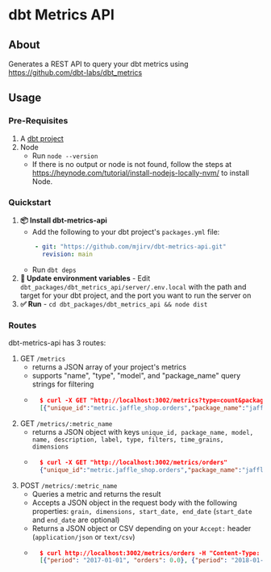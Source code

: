 # dbt Metrics API

## About
Generates a REST API to query your dbt metrics using https://github.com/dbt-labs/dbt_metrics

## Usage
### Pre-Requisites
1. A [dbt project](https://docs.getdbt.com/tutorial/setting-up)
2. Node
    - Run `node --version`
    - If there is no output or node is not found, follow the steps at https://heynode.com/tutorial/install-nodejs-locally-nvm/ to install Node.
### Quickstart
1. **📦 Install dbt-metrics-api**
    - Add the following to your dbt project's `packages.yml` file:
    ```yaml
        - git: "https://github.com/mjirv/dbt-metrics-api.git"
          revision: main
    ```
    - Run `dbt deps`
2. **🌄 Update environment variables** - Edit `dbt_packages/dbt_metrics_api/server/.env.local` with the path and target for your dbt project, and the port you want to run the server on
3. **✅ Run** - `cd dbt_packages/dbt_metrics_api && node dist`
### Routes
dbt-metrics-api has 3 routes:
1. GET `/metrics`
    - returns a JSON array of your project's metrics
    - supports "name", "type", "model", and "package_name" query strings for filtering
    - ```json
        $ curl -X GET "http://localhost:3002/metrics?type=count&package_name=jaffle_shop"
        [{"unique_id":"metric.jaffle_shop.orders","package_name":"jaffle_shop","model":"ref('orders')","name":"orders","description":"The number of orders","label":"Orders","type":"count","filters":[],"time_grains":["day","week","month","quarter","year"],"dimensions":["status","customer_id"]},{"unique_id":"metric.jaffle_shop.orders2","package_name":"jaffle_shop","model":"ref('orders')","name":"orders2","description":"The number of orders","label":"Orders","type":"count","filters":[],"time_grains":["day","week","month","quarter","year"],"dimensions":["status","customer_id"]}]
        ```
2. GET `/metrics/:metric_name`
    - returns a JSON object with keys `unique_id, package_name, model, name, description, label, type, filters, time_grains, dimensions`
    - ```json
        $ curl -X GET "http://localhost:3002/metrics/orders"
        {"unique_id":"metric.jaffle_shop.orders","package_name":"jaffle_shop","model":"ref('orders')","name":"orders","description":"The number of orders","label":"Orders","type":"count","filters":[],"time_grains":["day","week","month","quarter","year"],"dimensions":["status","customer_id"]}
        ```
3. POST `/metrics/:metric_name`
    - Queries a metric and returns the result
    - Accepts a JSON object in the request body with the following properties: `grain, dimensions, start_date, end_date` (`start_date` and `end_date` are optional)
    - Returns a JSON object or CSV depending on your `Accept:` header (`application/json` or `text/csv`)
    - ```json
        $ curl http://localhost:3002/metrics/orders -H "Content-Type: application/json" -H "Accept: application/json" -d '{"grain": "year", "start_date": "2017-01-01", "end_date": "2019-01-01"}'
        [{"period": "2017-01-01", "orders": 0.0}, {"period": "2018-01-01", "orders": 99.0}, {"period": "2019-01-01", "orders": 0.0}]
        ```